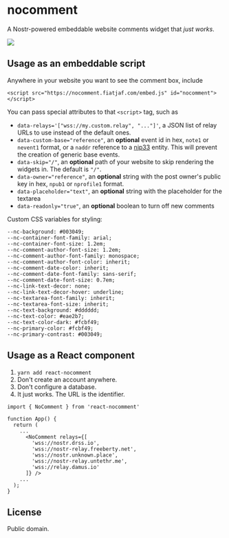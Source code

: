 # nocomment

A Nostr-powered embeddable website comments widget that _just works_.

[![](screenshot.png)](https://fiatjaf.com/nostr.html)

## Usage as an embeddable script

Anywhere in your website you want to see the comment box, include

```
<script src="https://nocomment.fiatjaf.com/embed.js" id="nocomment"></script>
```

You can pass special attributes to that `<script>` tag, such as

- `data-relays='["wss://my.custom.relay", "..."]'`, a JSON list of relay URLs to use instead of the default ones.
- `data-custom-base="reference"`, an **optional** event id in hex, `note1` or `nevent1` format, or a `naddr` reference to a [nip33](https://nips.be/33) entity. This will prevent the creation of generic base events.
- `data-skip="/"`, an **optional** path of your website to skip rendering the widgets in. The default is `"/"`.
- `data-owner="reference"`, an **optional** string with the post owner's public key in hex, `npub1` or `nprofile1` format.
- `data-placeholder="text"`, an **optional** string with the placeholder for the textarea
- `data-readonly="true"`, an **optional** boolean to turn off new comments

Custom CSS variables for styling:

```
--nc-background: #003049;
--nc-container-font-family: arial;
--nc-container-font-size: 1.2em;
--nc-comment-author-font-size: 1.2em;
--nc-comment-author-font-family: monospace;
--nc-comment-author-font-color: inherit;
--nc-comment-date-color: inherit;
--nc-comment-date-font-family: sans-serif;
--nc-comment-date-font-size: 0.7em;
--nc-link-text-decor: none;
--nc-link-text-decor-hover: underline;
--nc-textarea-font-family: inherit;
--nc-textarea-font-size: inherit;
--nc-text-background: #dddddd;
--nc-text-color: #eae2b7;
--nc-text-color-dark: #fcbf49;
--nc-primary-color: #fcbf49;
--nc-primary-contrast: #003049;
```

## Usage as a React component

1. `yarn add react-nocomment`
2. Don't create an account anywhere.
3. Don't configure a database.
4. It just works. The URL is the identifier.

```
import { NoComment } from 'react-nocomment'

function App() {
  return (
    ...
      <NoComment relays={[
        'wss://nostr.drss.io',
        'wss://nostr-relay.freeberty.net',
        'wss://nostr.unknown.place',
        'wss://nostr-relay.untethr.me',
        'wss://relay.damus.io'
      ]} />
    ...
  );
}
```

## License

Public domain.
